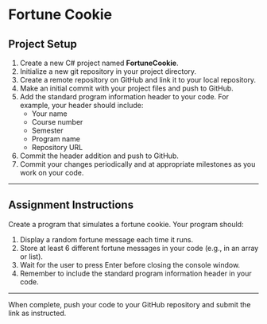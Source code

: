 # Fortune Cookie

## Project Setup

1. Create a new C# project named **FortuneCookie**.
2. Initialize a new git repository in your project directory.
3. Create a remote repository on GitHub and link it to your local repository.
4. Make an initial commit with your project files and push to GitHub.
5. Add the standard program information header to your code. For example, your header should include:
   - Your name
   - Course number
   - Semester
   - Program name
   - Repository URL
6. Commit the header addition and push to GitHub.
7. Commit your changes periodically and at appropriate milestones as you work on your code.

---

## Assignment Instructions

Create a program that simulates a fortune cookie. Your program should:

1. Display a random fortune message each time it runs.
2. Store at least 6 different fortune messages in your code (e.g., in an array or list).
3. Wait for the user to press Enter before closing the console window.
4. Remember to include the standard program information header in your code.

---

When complete, push your code to your GitHub repository and submit the link as instructed.
